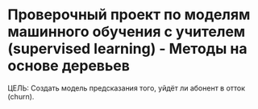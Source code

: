 # Проверочный проект по моделям машинного обучения с учителем (supervised learning) - Методы на основе деревьев

ЦЕЛЬ: Создать модель предсказания того, уйдёт ли абонент в отток (churn).
